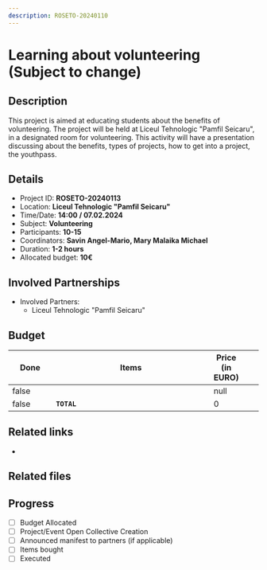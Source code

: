 ```yaml
---
description: ROSETO-20240110
---
```


# Learning about volunteering (Subject to change)

## Description

This project is aimed at educating students about the benefits of volunteering. The project will be held at Liceul Tehnologic "Pamfil Seicaru", in a designated room for volunteering. This activity will have a presentation discussing about the benefits, types of projects, how to get into a project, the youthpass.

## Details

* Project ID: **ROSETO-20240113**
* Location: **Liceul Tehnologic "Pamfil Seicaru"**
* Time/Date: **14:00 / 07.02.2024**
* Subject: **Volunteering**
* Participants: **10-15**
* Coordinators: **Savin Angel-Mario, Mary Malaika Michael**
* Duration: **1-2 hours**
* Allocated budget: **10€**

## Involved Partnerships

* Involved Partners:
  * Liceul Tehnologic "Pamfil Seicaru"

## Budget

<table><thead><tr><th width="95" data-type="checkbox">Done</th><th width="494">Items</th><th data-type="number">Price (in EURO)</th><th data-hidden></th><th data-hidden></th></tr></thead><tbody><tr><td>false</td><td></td><td>null</td><td></td><td></td></tr><tr><td>false</td><td><strong><code>TOTAL</code></strong></td><td>0</td><td></td><td></td></tr></tbody></table>

## Related links

*

## Related files



## Progress

* [ ] Budget Allocated
* [ ] Project/Event Open Collective Creation
* [ ] Announced manifest to partners (if applicable)
* [ ] Items bought
* [ ] Executed
